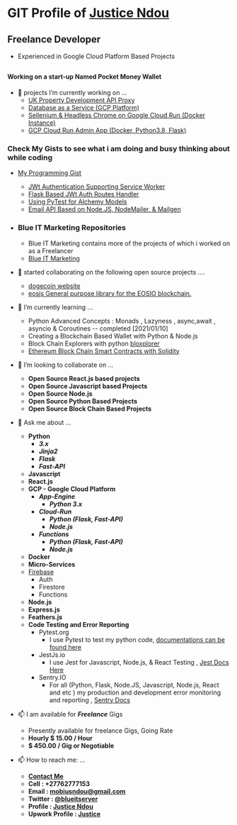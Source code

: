 
# GIT Profile of [Justice Ndou](https://justice-ndou.appspot.com)

## Freelance Developer
- Experienced in Google Cloud Platform Based Projects
##

#### Working on a start-up Named Pocket Money Wallet

- 🔭 projects I’m currently working on ...
  - [UK Property Development API Proxy](https://github.com/freelancing-solutions/UK-Property-Development-API-Proxy)
  - [Database as a Service (GCP Platform)](https://github.com/freelancing-solutions/pinydesk)
  - [Sellenium & Headless Chrome on Google Cloud Run (Docker Instance)](https://github.com/freelancing-solutions/sellenium-headless-on-GCP-Cloud-Run)
  - [GCP Cloud Run Admin App (Docker, Python3.8, Flask)](https://github.com/freelancing-solutions/Flask-admin_app)

### Check My Gists to see what i am doing and busy thinking about while coding

- [My Programming Gist](https://gist.github.com/freelancing-solutions)
  - [JWt Authentication Supporting Service Worker](https://gist.github.com/freelancing-solutions/8891501dbad18d85568380781d3c50f1)
  - [Flask Based JWt Auth Routes Handler](https://gist.github.com/freelancing-solutions/8891501dbad18d85568380781d3c50f1)
  - [Using PyTest for Alchemy Models](https://gist.github.com/freelancing-solutions/10edc55038ce2a48c485b16fdbdc69a3)
  - [Email API Based on Node.JS, NodeMailer, & Mailgen](https://gist.github.com/freelancing-solutions/3b8d5c5001ea94afa9c414b3d5431eaf)

- ### Blue IT Marketing Repositories
  - Blue IT Marketing contains more of the projects of which i worked on as a Freelancer
  - [Blue IT Marketing](https://github.com/Blue-IT-Marketing)

- 🔭 started collaborating on the following open source projects ....
  - [dogecoin website](https://github.com/dogecoin/dogecoin.com)
  - [eosjs General purpose library for the EOSIO blockchain.](https://github.com/EOSIO/eosjs)

- 🌱 I’m currently learning ...
  - Python Advanced Concepts : Monads , Lazyness , async,await , asyncio &amp; Coroutines -- completed [2021/01/10]
  - Creating a Blockchain Based Wallet with Python &amp; Node.js
  - Block Chain Explorers with python [bloxplorer](https://pypi.org/project/bloxplorer/)
  - [Ethereum Block Chain Smart Contracts with Solidity](https://ethereum.org/)

- 👯 I’m looking to collaborate on ...
  - **Open Source React.js based projects**
  - **Open Source Javascript based Projects**
  - **Open Source Node.js**
  - **Open Source Python Based Projects**
  - **Open Source Block Chain Based Projects**

- 💬 Ask me about ...
  - **Python**
    - ***3.x***
    - ***Jinja2***
    - ***Flask***
    - ***Fast-API***
  - **Javascript**
  - **React.js**
  - **GCP - Google Cloud Platform**
    - ***App-Engine***
      - ***Python 3.x***
    - ***Cloud-Run***
      - ***Python (Flask, Fast-API)***
      - ***Node.js***
    - ***Functions***
      - ***Python (Flask, Fast-API)***
      - ***Node.js***
  - **Docker**
  - **Micro-Services**
  - [Firebase](https://firebase.com)
    - Auth
    - Firestore
    - Functions
  - **Node.js**
  - **Express.js**
  - **Feathers.js**
  - **Code Testing and Error Reporting**
    - Pytest.org 
      - I use Pytest to test my python code, [documentations can be found here](https://docs.pytest.org/en/stable/contents.html)
    - JestJs.io
      - I use Jest for Javascript, Node.js, & React Testing , [Jest Docs Here](https://jestjs.io/docs/en/getting-started.html)
    - Sentry.IO
      - For all (Python, Flask, Node.JS, Javascript, Node.js, React and etc ) my production and development error monitoring and reporting , [Sentry Docs](https://docs.sentry.io/)

- 📫 I am available for ***Freelance*** Gigs
  - Presently available for freelance Gigs, Going Rate
  - **Hourly $ 15.00 / Hour**
  - **$ 450.00 / Gig or Negotiable**

- 📫 How to reach me: ...
  - **[Contact Me](https://justice-ndou.appspot.com/contact)**
  - **Cell : +27762777153**
  - **Email : mobiusndou@gmail.com**
  - **Twitter : [@blueitserver](https://twitter.com/blueitserver)**
  - **Profile : [Justice Ndou](https://justice-ndou.appspot.com)**
  - **Upwork Profile : [Justice](https://www.upwork.com/o/profiles/users/~01f013b5a637b415f8/)**
